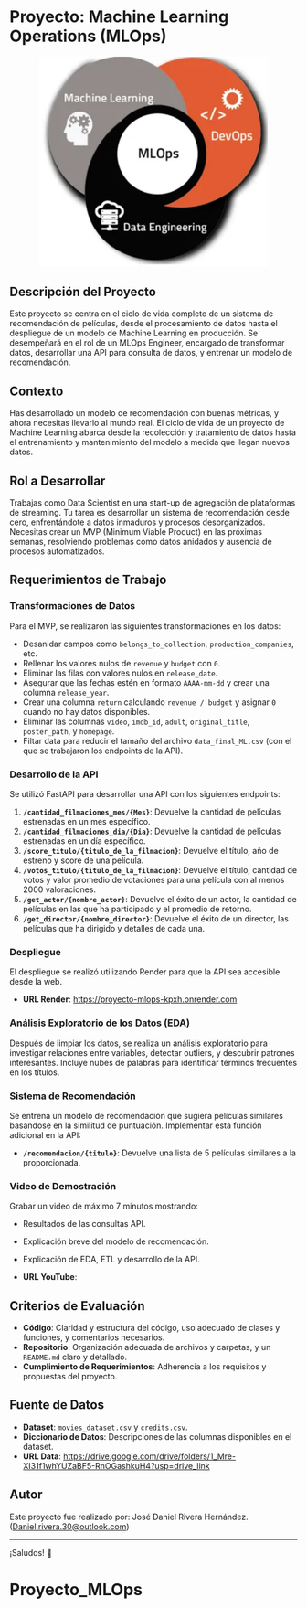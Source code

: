 # Proyecto: Machine Learning Operations (MLOps)

<p align="center">
  <img src="image.png" alt="alt text" width="400"/>
</p>

## Descripción del Proyecto

Este proyecto se centra en el ciclo de vida completo de un sistema de recomendación de películas, desde el procesamiento de datos hasta el despliegue de un modelo de Machine Learning en producción. Se desempeñará en el rol de un MLOps Engineer, encargado de transformar datos, desarrollar una API para consulta de datos, y entrenar un modelo de recomendación.

## Contexto

Has desarrollado un modelo de recomendación con buenas métricas, y ahora necesitas llevarlo al mundo real. El ciclo de vida de un proyecto de Machine Learning abarca desde la recolección y tratamiento de datos hasta el entrenamiento y mantenimiento del modelo a medida que llegan nuevos datos.

## Rol a Desarrollar

Trabajas como Data Scientist en una start-up de agregación de plataformas de streaming. Tu tarea es desarrollar un sistema de recomendación desde cero, enfrentándote a datos inmaduros y procesos desorganizados. Necesitas crear un MVP (Minimum Viable Product) en las próximas semanas, resolviendo problemas como datos anidados y ausencia de procesos automatizados.

## Requerimientos de Trabajo

### Transformaciones de Datos

Para el MVP, se realizaron las siguientes transformaciones en los datos:

- Desanidar campos como `belongs_to_collection`, `production_companies`, etc.
- Rellenar los valores nulos de `revenue` y `budget` con `0`.
- Eliminar las filas con valores nulos en `release_date`.
- Asegurar que las fechas estén en formato `AAAA-mm-dd` y crear una columna `release_year`.
- Crear una columna `return` calculando `revenue / budget` y asignar `0` cuando no hay datos disponibles.
- Eliminar las columnas `video`, `imdb_id`, `adult`, `original_title`, `poster_path`, y `homepage`.
- Filtar data para reducir el tamaño del archivo `data_final_ML.csv` (con el que se trabajaron los endpoints de la API).

### Desarrollo de la API

Se utilizó FastAPI para desarrollar una API con los siguientes endpoints:

1. **`/cantidad_filmaciones_mes/{Mes}`**: Devuelve la cantidad de películas estrenadas en un mes específico.
2. **`/cantidad_filmaciones_dia/{Dia}`**: Devuelve la cantidad de películas estrenadas en un día específico.
3. **`/score_titulo/{titulo_de_la_filmacion}`**: Devuelve el título, año de estreno y score de una película.
4. **`/votos_titulo/{titulo_de_la_filmacion}`**: Devuelve el título, cantidad de votos y valor promedio de votaciones para una película con al menos 2000 valoraciones.
5. **`/get_actor/{nombre_actor}`**: Devuelve el éxito de un actor, la cantidad de películas en las que ha participado y el promedio de retorno.
6. **`/get_director/{nombre_director}`**: Devuelve el éxito de un director, las películas que ha dirigido y detalles de cada una.

### Despliegue

El despliegue se realizó utilizando Render para que la API sea accesible desde la web.

- **URL Render**: <https://proyecto-mlops-kpxh.onrender.com>

### Análisis Exploratorio de los Datos (EDA)

Después de limpiar los datos, se realiza un análisis exploratorio para investigar relaciones entre variables, detectar outliers, y descubrir patrones interesantes. Incluye nubes de palabras para identificar términos frecuentes en los títulos.

### Sistema de Recomendación

Se entrena un modelo de recomendación que sugiera películas similares basándose en la similitud de puntuación. Implementar esta función adicional en la API:

- **`/recomendacion/{titulo}`**: Devuelve una lista de 5 películas similares a la proporcionada.

### Video de Demostración

Grabar un video de máximo 7 minutos mostrando:

- Resultados de las consultas API.
- Explicación breve del modelo de recomendación.
- Explicación de EDA, ETL y desarrollo de la API.

- **URL YouTube**:

## Criterios de Evaluación

- **Código**: Claridad y estructura del código, uso adecuado de clases y funciones, y comentarios necesarios.
- **Repositorio**: Organización adecuada de archivos y carpetas, y un `README.md` claro y detallado.
- **Cumplimiento de Requerimientos**: Adherencia a los requisitos y propuestas del proyecto.

## Fuente de Datos

- **Dataset**: `movies_dataset.csv` y `credits.csv`.
- **Diccionario de Datos**: Descripciones de las columnas disponibles en el dataset.
- **URL Data**: <https://drive.google.com/drive/folders/1_Mre-XI31f1whYUZaBF5-RnOGashkuH4?usp=drive_link>

## Autor

Este proyecto fue realizado por: José Daniel Rivera Hernández. (<Daniel.rivera.30@outlook.com>)

---

¡Saludos! 🚀

# Proyecto_MLOps

